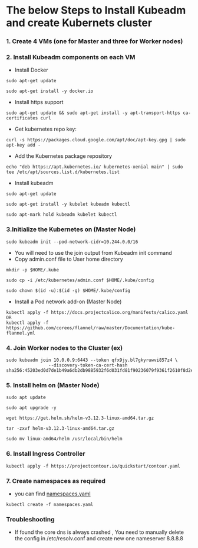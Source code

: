 # The below Steps to Install Kubeadm and create Kubernets cluster 

### 1. Create 4 VMs (one for Master and three for Worker nodes)

### 2. Install Kubeadm components on each VM

- Install Docker
```console
sudo apt-get update
```
```console
sudo apt-get install -y docker.io
```
- Install https support
```console		
sudo apt-get update && sudo apt-get install -y apt-transport-https ca-certificates curl
```
- Get kubernetes repo key:
```console	
curl -s https://packages.cloud.google.com/apt/doc/apt-key.gpg | sudo apt-key add -
```
- Add the Kubernetes package repository
```console
echo "deb https://apt.kubernetes.io/ kubernetes-xenial main" | sudo tee /etc/apt/sources.list.d/kubernetes.list
```
- Install kubeadm
```console
sudo apt-get update
```
```console
sudo apt-get install -y kubelet kubeadm kubectl
```
```console
sudo apt-mark hold kubeadm kubelet kubectl
```
	
### 3.Initialize the Kubernetes on (Master Node)
```console
sudo kubeadm init --pod-network-cidr=10.244.0.0/16
```
- You will need to use the join output from Kubeadm init command
- Copy admin.conf file to User home directory
```console
mkdir -p $HOME/.kube
```
```console
sudo cp -i /etc/kubernetes/admin.conf $HOME/.kube/config
```
```console
sudo chown $(id -u):$(id -g) $HOME/.kube/config
```
- Install a Pod network add-on (Master Node)
```console
kubectl apply -f https://docs.projectcalico.org/manifests/calico.yaml
OR
kubectl apply -f https://github.com/coreos/flannel/raw/master/Documentation/kube-flannel.yml
```
### 4. Join Worker nodes to the Cluster (ex)
```console
sudo kubeadm join 10.0.0.9:6443 --token qfx9jy.bl7gkyruwvi857z4 \
		        --discovery-token-ca-cert-hash sha256:45203ed0d7de1b49a6db2db9885932f6d031fd81f90236079f9361f2610f8d2e 
```
### 5. Install helm on (Master Node)
```console
sudo apt update
```
```console
sudo apt upgrade -y
```
```console
wget https://get.helm.sh/helm-v3.12.3-linux-amd64.tar.gz
```
```console
tar -zxvf helm-v3.12.3-linux-amd64.tar.gz
```
```console
sudo mv linux-amd64/helm /usr/local/bin/helm
```
### 6. Install Ingress Controller
```console
kubectl apply -f https://projectcontour.io/quickstart/contour.yaml
```

### 7. Create namespaces as required
- you can find [namespaces.yaml](https://github.com/davabdallah/Atos-Task/tree/main/01.%20Preparing%20the%20Cluster)
```console
kubectl create -f namespaces.yaml
```	

### Troubleshooting
- If found the core dns is always crashed , You need to manually delete the config in /etc/resolv.conf and create new one
   nameserver 8.8.8.8
